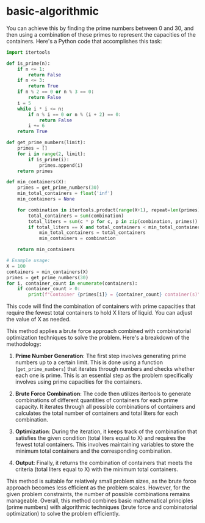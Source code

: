 # basic-algorithmic

You can achieve this by finding the prime numbers between 0 and 30, and then using a combination of these primes to represent the capacities of the containers. Here's a Python code that accomplishes this task:

```python
import itertools

def is_prime(n):
    if n <= 1:
        return False
    if n <= 3:
        return True
    if n % 2 == 0 or n % 3 == 0:
        return False
    i = 5
    while i * i <= n:
        if n % i == 0 or n % (i + 2) == 0:
            return False
        i += 6
    return True

def get_prime_numbers(limit):
    primes = []
    for i in range(2, limit):
        if is_prime(i):
            primes.append(i)
    return primes

def min_containers(X):
    primes = get_prime_numbers(30)
    min_total_containers = float('inf')
    min_containers = None

    for combination in itertools.product(range(X+1), repeat=len(primes)):
        total_containers = sum(combination)
        total_liters = sum(c * p for c, p in zip(combination, primes))
        if total_liters == X and total_containers < min_total_containers:
            min_total_containers = total_containers
            min_containers = combination

    return min_containers

# Example usage:
X = 100
containers = min_containers(X)
primes = get_prime_numbers(30)
for i, container_count in enumerate(containers):
    if container_count > 0:
        print(f"Container {primes[i]} = {container_count} container(s)")
```

This code will find the combination of containers with prime capacities that require the fewest total containers to hold X liters of liquid. You can adjust the value of X as needed.


This method applies a brute force approach combined with combinatorial optimization techniques to solve the problem. Here's a breakdown of the methodology:

1. **Prime Number Generation**: The first step involves generating prime numbers up to a certain limit. This is done using a function (`get_prime_numbers`) that iterates through numbers and checks whether each one is prime. This is an essential step as the problem specifically involves using prime capacities for the containers.

2. **Brute Force Combination**: The code then utilizes itertools to generate combinations of different quantities of containers for each prime capacity. It iterates through all possible combinations of containers and calculates the total number of containers and total liters for each combination.

3. **Optimization**: During the iteration, it keeps track of the combination that satisfies the given condition (total liters equal to X) and requires the fewest total containers. This involves maintaining variables to store the minimum total containers and the corresponding combination.

4. **Output**: Finally, it returns the combination of containers that meets the criteria (total liters equal to X) with the minimum total containers.

This method is suitable for relatively small problem sizes, as the brute force approach becomes less efficient as the problem scales. However, for the given problem constraints, the number of possible combinations remains manageable. Overall, this method combines basic mathematical principles (prime numbers) with algorithmic techniques (brute force and combinatorial optimization) to solve the problem efficiently.
